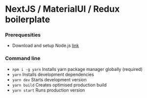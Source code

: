 # NextJS / MaterialUI / Redux boilerplate

### Prerequesities
- Download and setup Node.js [link](https://nodejs.org/)
### Command line
- ``` npm i -g yarn ``` Installs yarn package manager globally (required)
- ``` yarn ``` Installs development dependencies
- ``` yarn dev ``` Starts development version
- ``` yarn build ``` Creates optimised production build
- ``` yarn start ``` Runs production version
